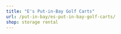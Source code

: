 ```yaml
---
title: "E's Put-in-Bay Golf Carts"
url: /put-in-bay/es-put-in-bay-golf-carts/
shop: storage rental
---
```

